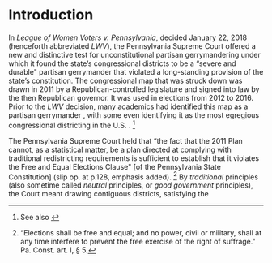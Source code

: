 <h1 id="introduction">Introduction</h1>
<p><span class="lettrine">I</span><span>n</span> <em>League of Women Voters v. Pennsylvania</em>, decided January 22, 2018 (henceforth abbreviated <em>LWV</em>), the Pennsylvania Supreme Court offered a new and distinctive test for unconstitutional partisan gerrymandering under which it found the state’s congressional districts to be a “severe and durable" partisan gerrymander that violated a long-standing provision of the state’s constitution. The congressional map that was struck down was drawn in 2011 by a Republican-controlled legislature and signed into law by the then Republican governor. It was used in elections from 2012 to 2016. Prior to the <em>LWV</em> decision, many academics had identified this map as a partisan gerrymander <span class="citation" data-cites="Royden2017"></span>, with some even identifying it as the most egregious congressional districting in the U.S. <span class="citation" data-cites="Wang2016_SLR"></span>. <a href="#fn1" class="footnote-ref" id="fnref1" role="doc-noteref"><sup>1</sup></a></p>
<p>The Pennsylvania Supreme Court held that “the fact that the 2011 Plan cannot, as a statistical matter, be a plan directed at complying with traditional redistricting requirements is <span class="underline">sufficient</span> to establish that it violates the Free and Equal Elections Clause" [of the Pennsylvania State Constitution] (slip op. at p.128, emphasis added). <a href="#fn2" class="footnote-ref" id="fnref2" role="doc-noteref"><sup>2</sup></a> By <em>traditional</em> principles (also sometime called <em>neutral</em> principles, or <em>good government</em> principles), the Court meant drawing contiguous districts, satisfying the</p>
<section class="footnotes" role="doc-endnotes">
<hr />
<ol>
<li id="fn1" role="doc-endnote"><p>See also <span class="citation" data-cites="Mcgann_et_al_2015_ELJ McGann_et_al_2016_gerrymandering"></span><a href="#fnref1" class="footnote-back" role="doc-backlink">↩︎</a></p></li>
<li id="fn2" role="doc-endnote"><p>“Elections shall be free and equal; and no power, civil or military, shall at any time interfere to prevent the free exercise of the right of suffrage." Pa. Const. art. I, § 5.<a href="#fnref2" class="footnote-back" role="doc-backlink">↩︎</a></p></li>
</ol>
</section>

